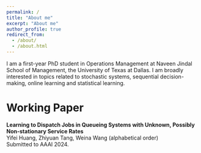 ```yaml
---
permalink: /
title: "About me"
excerpt: "About me"
author_profile: true
redirect_from: 
  - /about/
  - /about.html
---
```


I am a first-year PhD student in Operations Management at Naveen Jindal School of Management, the University of Texas at Dallas. I am broadly interested in topics related to stochastic systems, sequential decision-making, online learning and statistical learning. 

Working Paper
======
**Learning to Dispatch Jobs in Queueing Systems with Unknown, Possibly
Non-stationary Service Rates**  
Yifei Huang, Zhiyuan Tang, Weina Wang (alphabetical order)  
Submitted to AAAI 2024.



